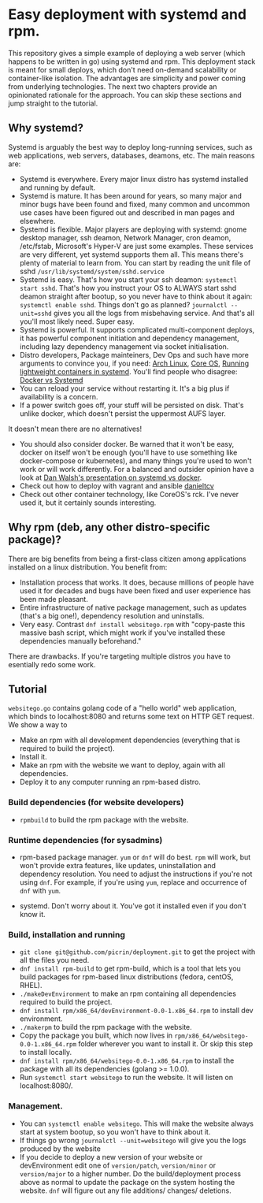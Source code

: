 # Easy deployment with systemd and rpm.

This repository gives a simple example of deploying a web server (which happens to be written in go) using systemd and rpm. This deployment stack is meant for small deploys, which don't need on-demand scalability or container-like isolation. The advantages are simplicity and power coming from underlying technologies. The next two chapters provide an opinionated rationale for the approach. You can skip these sections and jump straight to the tutorial.

## Why systemd?

Systemd is arguably the best way to deploy long-running services, such as web applications, web servers, databases, deamons, etc. The main reasons are:

 * Systemd is everywhere. Every major linux distro has systemd installed and running by default.
 * Systemd is mature. It has been around for years, so many major and minor bugs have been found and fixed, many common and uncommon use cases have been figured out and described in man pages and elsewhere.
 * Systemd is flexible. Major players are deploying with systemd: gnome desktop manager, ssh deamon, Network Manager, cron deamon, /etc/fstab, Microsoft's Hyper-V are just some examples. These services are very different, yet systemd supports them all. This means there's plenty of material to learn from. You can start by reading the unit file of sshd `/usr/lib/systemd/system/sshd.service` 
 * Systemd is easy. That's how you start your ssh deamon: `systemctl start sshd`. That's how you instruct your OS to ALWAYS start sshd deamon straight after bootup, so you never have to think about it again: `systemctl enable sshd`. Things don't go as planned? `journalctl --unit=sshd` gives you all the logs from misbehaving service. And that's all you'll most likely need. Super easy.
 * Systemd is powerful. It supports complicated multi-component deploys, it has powerful component initiation and dependency management, including lazy dependency management via socket initialisation.
 * Distro developers, Package mainteiners, Dev Ops and such have more arguments to convince you, if you need: [Arch Linux](https://bbs.archlinux.org/viewtopic.php?pid=1149530#p1149530), [Core OS](https://coreos.com/using-coreos/systemd/), [Running lightweight containers in systemd](https://fedoraproject.org/wiki/Features/SystemdLightweightContainers). You'll find people who disagree: [Docker vs Systemd](http://thenewstack.io/why-docker-containers-and-systemd-drive-a-wedge-through-the-concept-of-linux-distributions/)
 * You can reload your service without restarting it. It's a big plus if availability is a concern.
 * If a power switch goes off, your stuff will be persisted on disk. That's unlike docker, which doesn't persist the uppermost AUFS layer.

It doesn't mean there are no alternatives!

 * You should also consider docker. Be warned that it won't be easy, docker on itself won't be enough (you'll have to use something like docker-compose or kubernetes), and many things you're used to won't work or will work differently. For a balanced and outsider opinion have a look at [Dan Walsh's presentation on systemd vs docker](https://www.youtube.com/watch?v=35biGFCWdlQ).
 * Check out how to deploy with vagrant and ansible [danieltcv](https://github.com/danieltcv/product_reviews/tree/master)
 * Check out other container technology, like CoreOS's rck. I've never used it, but it certainly sounds interesting.

## Why rpm (deb, any other distro-specific package)?

There are big benefits from being a first-class citizen among applications installed on a linux distribution. You benefit from:
 * Installation process that works. It does, because millions of people have used it for decades and bugs have been fixed and user experience has been made pleasant.
 * Entire infrastructure of native package management, such as updates (that's a big one!), dependency resolution and uninstalls.
 * Very easy. Contrast `dnf install websitego.rpm` with "copy-paste this massive bash script, which might work if you've installed these dependencies manually beforehand."

There are drawbacks. If you're targeting multiple distros you have to esentially redo some work.

## Tutorial

`websitego.go` contains golang code of a "hello world" web application, which binds to localhost:8080 and returns some text on HTTP GET request. We show a way to
* Make an rpm with all development dependencies (everything that is required to build the project).
* Install it.
* Make an rpm with the website we want to deploy, again with all dependencies.
* Deploy it to any computer running an rpm-based distro.

### Build dependencies (for website developers)

* `rpmbuild` to build the rpm package with the website.

### Runtime dependencies (for sysadmins)

* rpm-based package manager. `yum` or `dnf` will do best. `rpm` will work, but won't provide extra features, like updates, uninstallation and dependency resolution. You need to adjust the instructions if you're not using `dnf`. For example, if you're using `yum`, replace and occurrence of `dnf` with `yum`.

* systemd. Don't worry about it. You've got it installed even if you don't know it.

### Build, installation and running

* `git clone git@github.com/picrin/deployment.git` to get the project with all the files you need.
* `dnf install rpm-build` to get rpm-build, which is a tool that lets you build packages for rpm-based linux distributions (fedora, centOS, RHEL).
* `./makeDevEnvironment` to make an rpm containing all dependencies required to build the project.
* `dnf install rpm/x86_64/devEnvironment-0.0-1.x86_64.rpm` to install dev environment.
* `./makerpm` to build the rpm package with the website.
* Copy the package you built, which now lives in `rpm/x86_64/websitego-0.0-1.x86_64.rpm` folder wherever you want to install it. Or skip this step to install locally.
* `dnf install rpm/x86_64/websitego-0.0-1.x86_64.rpm` to install the package with all its dependencies (golang >= 1.0.0).
* Run `systemctl start websitego` to run the website. It will listen on localhost:8080/.

### Management.

* You can `systemctl enable websitego`. This will make the website always start at system bootup, so you won't have to think about it.
* If things go wrong `journalctl --unit=websitego` will give you the logs produced by the website
* If you decide to deploy a new version of your website or devEnvironment edit one of `version/patch`, `version/minor` or `version/major` to a higher number. Do the build/deployment process above as normal to update the package on the system hosting the website. `dnf` will figure out any file additions/ changes/ deletions.
